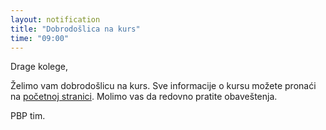```yaml
---
layout: notification
title: "Dobrodošlica na kurs"
time: "09:00"
---
```


Drage kolege,

Želimo vam dobrodošlicu na kurs. Sve informacije o kursu možete pronaći na [početnoj stranici](/). Molimo vas da redovno pratite obaveštenja.

PBP tim.